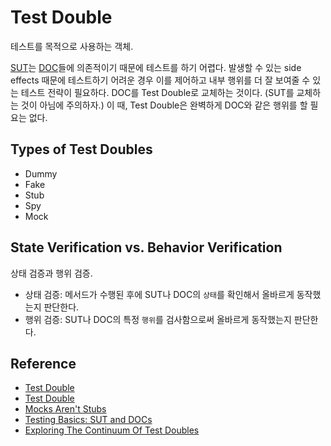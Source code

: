 # Test Double

테스트를 목적으로 사용하는 객체. 

[SUT](http://xunitpatterns.com/SUT.html)는 [DOC](http://xunitpatterns.com/DOC.html)들에 의존적이기 때문에 테스트를 하기 어렵다. 발생할 수 있는 side effects 때문에 테스트하기 어려운 경우 이를 제어하고 내부 행위를 더 잘 보여줄 수 있는 테스트 전략이 필요하다. DOC를 Test Double로 교체하는 것이다. (SUT를 교체하는 것이 아님에 주의하자.) 이 때, Test Double은 완벽하게 DOC와 같은 행위를 할 필요는 없다. 



## Types of Test Doubles

* Dummy
* Fake
* Stub
* Spy
* Mock



## State Verification vs. Behavior Verification

상태 검증과 행위 검증.

* 상태 검증: 메서드가 수행된 후에 SUT나 DOC의 `상태`를 확인해서 올바르게 동작했는지 판단한다.
* 행위 검증: SUT나 DOC의 특정 `행위`를 검사함으로써 올바르게 동작했는지 판단한다. 



## Reference

* [Test Double](https://martinfowler.com/bliki/TestDouble.html)
* [Test Double](http://xunitpatterns.com/Test%20Double.html)
* [Mocks Aren't Stubs](https://martinfowler.com/articles/mocksArentStubs.html)
* [Testing Basics: SUT and DOCs](http://kaczanowscy.pl/tomek/2011-01/testing-basics-sut-and-docs)
* [Exploring The Continuum Of Test Doubles](https://docs.microsoft.com/ko-kr/archive/msdn-magazine/2007/september/unit-testing-exploring-the-continuum-of-test-doubles)

